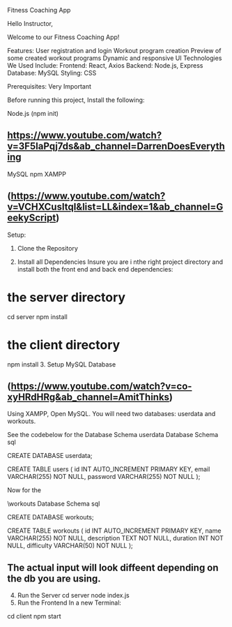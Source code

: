 Fitness Coaching App


Hello Instructor,

Welcome to our Fitness Coaching App! 

Features:
User registration and login
Workout program creation
Preview of some created workout programs
Dynamic and responsive UI
Technologies We Used Include:
Frontend: React, Axios
Backend: Node.js, Express
Database: MySQL
Styling: CSS


Prerequisites: Very Important

Before running this project, Install the following:

Node.js (npm init)
## https://www.youtube.com/watch?v=3F5IaPqj7ds&ab_channel=DarrenDoesEverything
MySQL
npm 
XAMPP 
## (https://www.youtube.com/watch?v=VCHXCusltqI&list=LL&index=1&ab_channel=GeekyScript)
Setup:
1. Clone the Repository

2. Install all Dependencies
Insure you are i nthe right project directory and install both the front end and back end dependencies:


#  the server directory 
cd server
npm install

#  the client directory 
npm install
3. Setup MySQL Database  
## (https://www.youtube.com/watch?v=co-xyHRdHRg&ab_channel=AmitThinks)
Using XAMPP, Open MySQL. You will need two databases:
 userdata and workouts.
 
 See the codebelow for the Database Schema
userdata Database Schema
sql

CREATE DATABASE userdata;



CREATE TABLE users (
  id INT AUTO_INCREMENT PRIMARY KEY,
  email VARCHAR(255) NOT NULL,
  password VARCHAR(255) NOT NULL
);

Now for the 

\workouts Database Schema
sql

CREATE DATABASE workouts;



CREATE TABLE workouts (
  id INT AUTO_INCREMENT PRIMARY KEY,
  name VARCHAR(255) NOT NULL,
  description TEXT NOT NULL,
  duration INT NOT NULL,
  difficulty VARCHAR(50) NOT NULL
);

## The actual input will look diffeent depending on the db you are using.

4. Run the Server
cd server
node index.js
5. Run the Frontend
In a new Terminal:

cd client
npm start